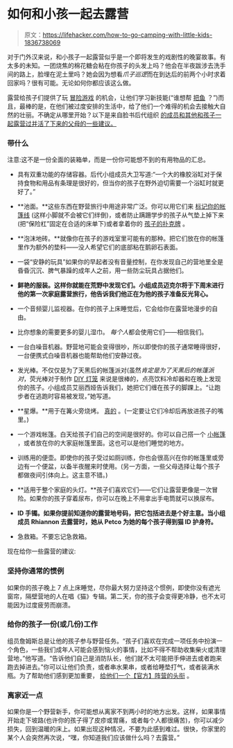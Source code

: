 # 如何和小孩一起去露营

> 原文：<https://lifehacker.com/how-to-go-camping-with-little-kids-1836738069>

对于门外汉来说，和小孩子一起露营似乎是一个即将发生的戏剧性的晚宴故事。有太多的未知。一团烧焦的棉花糖会粘在你孩子的头发上吗？他会在半夜跋涉去洗手间的路上，脸埋在泥土里吗？她会因为想看*爪子巡逻*而在到达后的前两个小时求着回家吗？很有可能。无论如何你都应该这么做。



露营给孩子们提供了玩 [冒险游戏](https://www.treehugger.com/family/why-camping-so-good-kids.html?fbclid=IwAR3lKFpg96R_PD7y2p1SJajwbc1p_SJEXm74KZ6vLpCNbGpLwDIvA82ZXPQ) 的机会，让他们学习新技能(“谁想帮 [把鱼](https://www.youtube.com/watch?v=SvDgW_D2ico) ？”)而且，最棒的是，在他们被过度安排的生活中，给了他们一个难得的机会去接触大自然的壮丽。不确定从哪里开始？以下是来自脸书后代组织 [的成员和其他和孩子一起露营过并活了下来的父母的一些建议。](https://www.facebook.com/groups/2018785615043946/)

### 带什么

注意:这不是一份全面的装箱单，而是一份你可能想不到的有用物品的汇总。

*   具有双重功能的存储容器。后代小组成员大卫写道:“一个大的橡胶浴缸对于保持食物和用品有条理是很好的，但当你的孩子在野外迫切需要一个浴缸时就更好了。”

*   **池面。**这些东西在野营旅行中用途非常广泛。你可以用它们来 [标记你的帐篷线](https://www.popsugar.com/family/photo-gallery/43614685/embed/43614692/Use-pool-noodles-mark-tent-lines) (这样小脚就不会被它们绊倒)，或者防止蹒跚学步的孩子从气垫上掉下来(把“保险杠”固定在合适的床单下)或者拿着你的 [孩子的扑克牌](https://www.youtube.com/watch?v=k_dy0wgB0hA) 。

*   **泡沫地砖。**就像你在孩子的游戏室里可能有的那种。把它们放在你的帐篷里作为额外的垫料——没人希望它们的底部粘在鹅卵石表面。

*   一袋“安静的玩具”如果你的早起者没有音量控制，在你发现自己的营地里全是昏昏沉沉、脾气暴躁的成年人之前，用一些防尘玩具占据他们。

*   **鲜艳的服装。这样你就能在荒野中发现它们。小组成员迈克尔将于下周末进行他的第一次家庭露营旅行，他告诉我们他正在为他的孩子准备反光背心。** 
*   一个音频婴儿监视器。在你的孩子上床睡觉后，它会给你在露营地漫步的自由。

*   比你想象的需要更多的婴儿湿巾。 *每个人*都会使用它们——相信我们。

*   一台白噪音机器。野营地可能会变得很吵，所以即使你的孩子通常睡得很好，一台便携式白噪音机器也能帮助他们安静过夜。

*   发光棒。不仅仅是为了天黑后的帐篷派对(虽然*肯定是为了天黑后的帐篷派对*，荧光棒对于制作 [DIY 灯笼](https://www.creativegreenliving.com/2013/06/make-recycled-fourth-of-july-table-lanterns.html) 来说是很棒的，点亮饮料冷却器和在晚上发现你的孩子。小组成员艾丽西娅告诉我们，她把它们缠在孩子的脚踝上。“让跑步者在逃跑时容易被发现，”她写道。

*   **星爆。**用于在篝火旁烧烤。 [真的](https://www.youtube.com/watch?v=46d03fu4qYQ) 。(一定要让它们冷却后再放进孩子的嘴里。)

*   一个游戏帐篷。白天给孩子们自己的空间是很好的。你可以自己搭一个 [小帐篷](https://www.amazon.com/Pacific-Play-Tents-40205-Playhouse/dp/B00083HOXA?asc_campaign=InlineText&asc_refurl=https://lifehacker.com/how-to-go-camping-with-little-kids-1836738069&asc_source=&tag=kinjalifehackerlink-20) ，或者放在你的大家庭帐篷里面。这也可以是他们睡觉的地方。

*   训练用的便壶。即使你的孩子受过如厕训练，你也会很高兴在你的帐篷里或旁边有一个便盆，以备半夜醒来时使用。(另一方面，一些父母选择让每个孩子都做夜间引体向上。这主意不错。)

*   **适用于整个家庭的头灯。**孩子们喜欢它们——它们让露营更像是一次冒险。如果你的孩子穿着尿布，你可以在晚上不用拿出手电筒就可以换尿布。

*   **ID 手镯。如果你提前知道你的露营地号码，把它包括进去是个好主意。当小组成员 Rhiannon 去露营时，她从 Petco 为她的每个孩子得到猫 ID 护身符。**
*   急救箱。不要忘记急救箱。

现在给你一些露营的建议:

### **坚持你通常的惯例**

如果你的孩子晚上 7 点上床睡觉，尽你最大努力坚持这个惯例，即使你没有遮光窗帘，隔壁营地的人在唱《猫》专辑。第二天，你的孩子会变得更冷静，也不太可能因为过度疲劳而崩溃。

### 给你的孩子一份(或几份)工作

组员詹姆斯总是让他的孩子参与野营任务。“孩子们喜欢在完成一项任务中扮演一个角色，一些我们成年人可能会感到恼火的事情，比如不得不帮助收集柴火或清理营地，”他写道。“告诉他们自己是消防队长，他们就不太可能把手伸进去或者跑来跑去掉进去。”你可以让他们负责，或者串水果串，或者给睡垫打气，或者装满水瓶。为了帮助他们感到更加重要， [给他们一个【官方】阵营的头衔](https://offspring.lifehacker.com/get-your-kid-psyched-about-chores-by-giving-them-an-off-1836295028) 。

### 离家近一点

如果你是一个野营新手，你可能想从离家不到两小时的地方出发。这样，如果事情开始走下坡路(也许你的孩子得了皮疹或胃痛，或者每个人都很痛苦)，你可以减少损失，回到温暖的床上。如果出现这种情况，不要为此感到难过。很快，你家里的某个人会突然再次说，“嘿，你知道我们应该做什么吗？去露营。”
